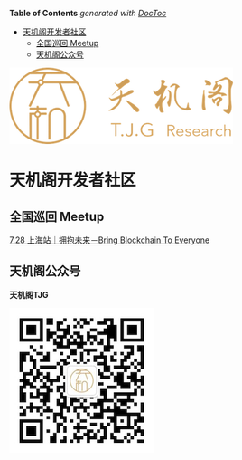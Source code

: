 <!-- START doctoc generated TOC please keep comment here to allow auto update -->
<!-- DON'T EDIT THIS SECTION, INSTEAD RE-RUN doctoc TO UPDATE -->
**Table of Contents**  *generated with [DocToc](https://github.com/thlorenz/doctoc)*

- [天机阁开发者社区](#%E5%A4%A9%E6%9C%BA%E9%98%81%E5%BC%80%E5%8F%91%E8%80%85%E7%A4%BE%E5%8C%BA)
  - [全国巡回 Meetup](#%E5%85%A8%E5%9B%BD%E5%B7%A1%E5%9B%9E-meetup)
  - [天机阁公众号](#%E5%A4%A9%E6%9C%BA%E9%98%81%E5%85%AC%E4%BC%97%E5%8F%B7)

<!-- END doctoc generated TOC please keep comment here to allow auto update -->

![TJG_LOGO](images/TJG_logo.png)

# 天机阁开发者社区

## 全国巡回 Meetup

[7.28 上海站｜拥抱未来－Bring Blockchain To Everyone](meetup/shanghai)

## 天机阁公众号

**天机阁TJG**

![TJG_QRCode](images/TJG_QRCode.jpg)